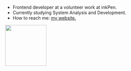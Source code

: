 <ul>
    <li>Frontend developer at a volunteer work at inkPen.</li>
    <li>Currently studying System Analysis and Development.</li>
    <li>How to reach me: <a href="https://lramaral.vercel.app/"> my website.</li>
</ul>
 <div>
      <a href="https://github.com/LrAmaral">
      <img height="130em" src="https://github-readme-stats.vercel.app/api/top-langs/?username=LrAmaral&layout=compact&text_color=ffffff&bg_color=080505&hide_border=true"/>
 </div>

  
<!--   <div align="center" style:"display: inline_block">
   <img align:"right" height ="130px" src="https://cdn.discordapp.com/attachments/1031342785682493596/1034118325078347787/picasion.com_119caf0ebb302d1702aaca4955fc3c68.gif"/>
     </div> -->
   
    
  

  
